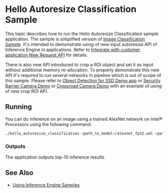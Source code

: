 # Hello Autoresize Classification Sample

This topic describes how to run the Hello Autoresize Classification sample application.
The sample is simplified version of [Image Classification Sample](./samples/classification_sample/README.md).
It's intended to demonstrate using of new input autoresize API of Inference Engine in applications. Refer to
[Integrate with customer application New Request API](./docs/Inference_Engine_Developer_Guide/Integrate_with_customer_application_new_API.md) for details.

There is also new API introduced to crop a ROI object and set it as input without additional memory re-allocation.
To properly demonstrate this new API it's required to run several networks in pipeline which is out of scope of this sample.
Please refer to [Object Detection for SSD Demo app](./samples/object_detection_demo_ssd_async/README.md) or
[Security Barrier Camera Demo](./samples/security_barrier_camera_demo/README.md) or
[Crossroad Camera Demo](./samples/crossroad_camera_demo/README.md) with an example of using of new crop ROI API.

## Running

You can do inference on an image using a trained AlexNet network on Intel&reg; Processors using the following command:
```sh
./hello_autoresize_classification <path_to_model>/alexnet_fp32.xml <path_to_image>/cat.bmp CPU
```

### Outputs

The application outputs top-10 inference results. 

## See Also 
* [Using Inference Engine Samples](./docs/Inference_Engine_Developer_Guide/Samples_Overview.md)

